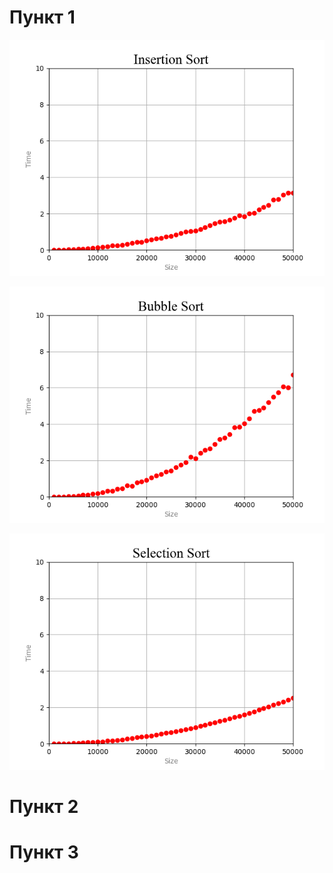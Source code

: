 # Пункт 1

![](./plots/insertion.png)

![](./plots/bubble.png)

![](./plots/selection.png)

# Пункт 2

# Пункт 3
